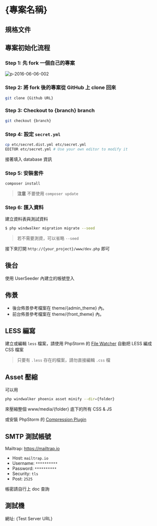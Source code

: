 # {專案名稱}

## 規格文件



## 專案初始化流程

### Step 1: 先 fork 一個自己的專案

![p-2016-06-06-002](https://cloud.githubusercontent.com/assets/1639206/15809412/3a984f0c-2bc3-11e6-815f-279e1346a9b7.jpg)

### Step 2: 將 fork 後的專案從 GitHub 上 clone 回來

```bash
git clone {Github URL}
```

### Step 3: Checkout to {branch} branch

```bash
git checkout {branch}
```

### Step 4: 設定 `secret.yml`

```bash
cp etc/secret.dist.yml etc/secret.yml
EDITOR etc/secret.yml # Use your own editor to modify it
```

接著填入 database 資訊

### Step 5: 安裝套件

``` bash
composer install
```

> **注意** 不要使用 `composer update`

### Step 6: 匯入資料

建立資料表與測試資料

```bash
$ php windwalker migration migrate --seed
```

> 若不需要測資，可以省略 `--seed`

接下來打開 `http://{your_project}/www/dev.php` 即可

## 後台

使用 UserSeeder 內建立的帳號登入

## 佈景

- 後台佈景參考檔案在 theme/{admin_theme} 內。
- 前台佈景參考檔案在 theme/{front_theme} 內。

## LESS 編寫

建立或編輯 `less` 檔案，請使用 PhpStorm 的 [File Watcher](https://goo.gl/VwgGZb) 自動把 LESS 編成 CSS 檔案

> 只要有 `.less` 存在的檔案，請勿直接編輯 `.css` 檔

## Asset 壓縮

可以用

``` bash
php windwalker phoenix asset minify --dir={folder}
```

來壓縮整個 www/media/{folder} 底下的所有 CSS & JS

或安裝 PhpStorm 的 [Compression Plugin](https://plugins.jetbrains.com/plugin/6740)

## SMTP 測試帳號

Mailtrap: https://mailtrap.io

- Host: `mailtrap.io`
- Username: `**********`
- Password: `**********`
- Security: `tls`
- Post: `2525`

帳密請自行上 doc 查詢

## 測試機

網址: {Test Server URL}
